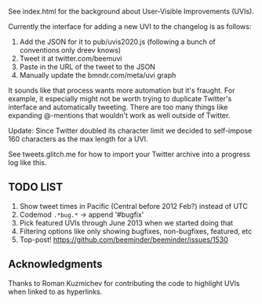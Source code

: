 See index.html for the background about User-Visible Improvements (UVIs).

Currently the interface for adding a new UVI to the changelog is as follows:

1. Add the JSON for it to pub/uvis2020.js (following a bunch of conventions only dreev knows)
2. Tweet it at twitter.com/beemuvi
3. Paste in the URL of the tweet to the JSON
4. Manually update the bmndr.com/meta/uvi graph

It sounds like that process wants more automation but it's fraught.
For example, it especially might not be worth trying to duplicate Twitter's interface and automatically tweeting. 
There are too many things like expanding @-mentions that wouldn't work as well outside of Twitter.

Update: Since Twitter doubled its character limit we decided to self-impose 160 characters as the max length for a UVI.

See tweets.glitch.me for how to import your Twitter archive into a progress log like this.


## TODO LIST

1. Show tweet times in Pacific (Central before 2012 Feb?) instead of UTC
1. Codemod `.*bug.*` -> append '#bugfix'
1. Pick featured UVIs through June 2013 when we started doing that
1. Filtering options like only showing bugfixes, non-bugfixes, featured, etc
1. Top-post! https://github.com/beeminder/beeminder/issues/1530

## Acknowledgments

Thanks to Roman Kuzmichev for contributing the code to highlight UVIs when linked to as hyperlinks.
